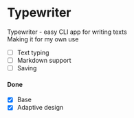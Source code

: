 # Typewriter
Typewriter - easy CLI app for writing texts    
Making it for my own use
- [ ] Text typing
- [ ] Markdown support
- [ ] Saving
#### Done
- [x] Base
- [x] Adaptive design
